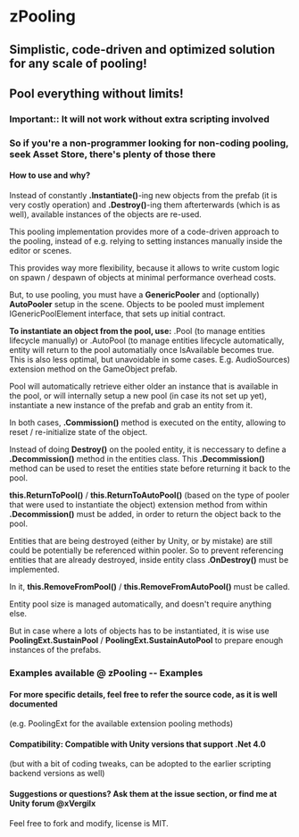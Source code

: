 #                             zPooling

## Simplistic, code-driven and optimized solution for any scale of pooling! 
## Pool everything without limits!

### Important:: It will not work without extra scripting involved 
### So if you're a non-programmer looking for non-coding pooling, seek Asset Store, there's plenty of those there

#### How to use and why?
Instead of constantly **.Instantiate()**-ing new objects from the prefab (it is very costly operation) and 
**.Destroy()**-ing them afterterwards (which is as well), available instances of the objects are re-used.
   
This pooling implementation provides more of a code-driven approach to the pooling, instead of e.g. 
relying to setting instances manually inside the editor or scenes. 
   
This provides way more flexibility, because it allows to write custom logic on spawn / despawn of objects at minimal performance overhead costs.

But, to use pooling, you must have a **GenericPooler** and (optionally) **AutoPooler** setup in the scene.
Objects to be pooled must implement IGenericPoolElement interface, that sets up initial contract.
          
**To instantiate an object from the pool, use:**
  .Pool<T> (to manage entities lifecycle manually) or .AutoPool<T> (to manage entities lifecycle automatically, entity will return to the pool automatially once IsAvailable becomes true. This is also less optimal, but unavoidable in some cases. E.g. AudioSources) extension method on the GameObject prefab. 

Pool will automatically retrieve either older an instance that is available in the pool, or will internally setup a new pool 
(in case its not set up yet), instantiate a new instance of the prefab and grab an entity from it.

In both cases, **.Commission()** method is executed on the entity, allowing to reset / re-initialize state of the object.
       
Instead of doing **Destroy()** on the pooled entity, it is neccessary to define a **.Decommission()** method in the entities class. 
This **.Decommission()** method can be used to reset the entities state before returning it back to the pool. 

**this.ReturnToPool()** / **this.ReturnToAutoPool()** (based on the type of pooler that were used to instantiate the object) 
extension method from within **.Decommission()** must be added, in order to return the object back to the pool.

Entities that are being destroyed (either by Unity, or by mistake) are still could be potentially be referenced within pooler. 
So to prevent referencing entities that are already destroyed, inside entity class **.OnDestroy()** must be implemented. 

In it, **this.RemoveFromPool()** / **this.RemoveFromAutoPool()** must be called.

Entity pool size is managed automatically, and doesn't require anything else.

But in case where a lots of objects has to be instantiated, it is wise use **PoolingExt.SustainPool** / **PoolingExt.SustainAutoPool**
to prepare enough instances of the prefabs.

### Examples available @ zPooling -- Examples

#### For more specific details, feel free to refer the source code, as it is well documented 
(e.g. PoolingExt for the available extension pooling methods)
		
	
#### Compatibility: Compatible with Unity versions that support .Net 4.0
(but with a bit of coding tweaks, can be adopted to the earlier scripting backend versions as well)


#### Suggestions or questions? Ask them at the issue section, or find me at Unity forum @xVergilx
Feel free to fork and modify, license is MIT.
